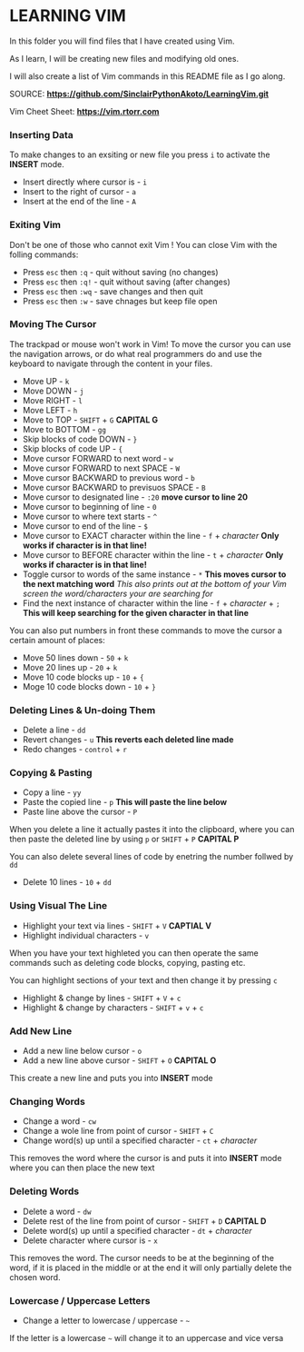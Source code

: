# LEARNING VIM

In this folder you will find files that I have created using Vim.

As I learn, I will be creating new files and modifying old ones.

I will also create a list of Vim commands in this README file as I go along.

SOURCE: **https://github.com/SinclairPythonAkoto/LearningVim.git**

Vim Cheet Sheet: **https://vim.rtorr.com**

### Inserting Data
To  make changes to an exsiting or new file you press `i` to activate the **INSERT** mode.
- Insert directly where cursor is - `i`
- Insert to the right of cursor - `a`
- Insert at the end of the line - `A`

### Exiting Vim
Don't be one of those who cannot exit Vim ! You can close Vim with the folling commands:
- Press `esc` then `:q`  - quit without saving (no changes)
- Press `esc` then `:q!` - quit without saving (after changes)
- Press `esc` then `:wq` - save changes and then quit
- Press `esc` then `:w`  - save chnages but keep file open

### Moving The Cursor 
The trackpad or mouse won't work in Vim! To move the cursor you  can use the navigation arrows, or do what real programmers do and use the keyboard to navigate through the content in your files.
- Move UP - `k`
- Move DOWN - `j`
- Move RIGHT - `l`
- Move LEFT - `h`
- Move to TOP - `SHIFT` + `G` **CAPITAL G**
- Move to BOTTOM - `gg`
- Skip blocks of code DOWN - `}`
- Skip blocks of code UP - `{`
- Move cursor FORWARD to next word - `w`
- Move cursor FORWARD to next SPACE - `W`
- Move cursor BACKWARD to previous word - `b`
- Move cursor BACKWARD to previsuos SPACE - `B`
- Move cursor to designated line - `:20` **move cursor to line 20**
- Move cursor to beginning of line - `0`
- Move cursor to where text starts - `^`
- Move cursor to end of the line - `$`
- Move cursor to EXACT character within the line - `f` + *character* **Only works if character is in that line!**
- Move cursor to BEFORE character within the line - `t` + *character* **Only works if character is in that line!** 
- Toggle cursor to words of the same instance - `*` **This moves cursor to the next matching word** *This also prints out at the bottom of your Vim screen the word/characters your are searching for*
- Find the next instance of character within the line - `f` + *character* + `;` **This will keep searching for the given character in that line**

You can also put numbers in front these commands to move the cursor a certain amount of places:

- Move 50 lines down - `50` + `k`
- Move 20 lines up - `20` + `k`
- Move 10 code blocks up - `10` + `{`
- Moge 10 code blocks down - `10` + `}`

### Deleting Lines & Un-doing Them
- Delete a line - `dd`
- Revert changes - `u` **This reverts each deleted line made**
- Redo changes - `control` + `r`

### Copying & Pasting 
- Copy a line - `yy`
- Paste the copied line - `p` **This will paste the line below**
- Paste line above the cursor - `P`

When you delete a line it actually pastes it into the clipboard, where you can then paste the deleted line by using `p` or `SHIFT` + `P` **CAPITAL P**

You can also delete several lines of code by enetring the number follwed by `dd`
- Delete 10 lines - `10` + `dd`

### Using Visual The Line 
- Highlight your text via lines - `SHIFT` + `V` **CAPTIAL V**
- Highlight individual characters - `v`

When you have your text highleted you can then operate the same commands such as deleting code blocks, copying, pasting etc.

You can highlight sections of your text and then change it by pressing `c`
- Highlight & change by lines - `SHIFT` + `V` + `c`
- Highlight & change by characters - `SHIFT` + `v` + `c`

### Add New Line
- Add a new line below cursor - `o`
- Add a new line above cursor - `SHIFT` + `O` **CAPITAL O**

This create a new line and puts you into **INSERT** mode

### Changing Words
- Change a word - `cw`
- Change a wole line from point of cursor - `SHIFT` + `C`
- Change word(s) up until a specified character - `ct` + *character*

This removes the word where the cursor is and puts it into **INSERT** mode where you can then place the new text

### Deleting Words
- Delete a word - `dw`
- Delete rest of the line from point of cursor - `SHIFT` + `D` **CAPITAL D**
- Delete word(s) up until a specified character - `dt` + *character*
- Delete character where cursor is - `x`

This removes the word. The cursor needs to be at the beginning of the word, if it is placed in the middle or at the end it will only partially delete the chosen word.

### Lowercase / Uppercase Letters
- Change a letter to lowercase / uppercase - `~`

If the letter is a lowercase `~` will change it to an uppercase and vice versa

